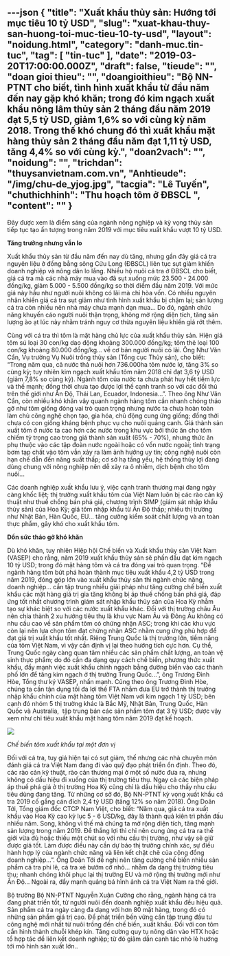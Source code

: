 ---json
{
    "title": "Xuất khẩu thủy sản: Hướng tới mục tiêu 10 tỷ USD",
    "slug": "xuat-khau-thuy-san-huong-toi-muc-tieu-10-ty-usd",
    "layout": "noidung.html",
    "category": "danh-muc.tin-tuc",
    "tag": [
        "tin-tuc"
    ],
    "date": "2019-03-20T17:00:00.000Z",
    "draft": false,
    "tieude": "",
    "doan gioi thieu": "",
    "doangioithieu": "Bộ NN-PTNT cho biết, tình hình xuất khẩu từ đầu năm đến nay gặp khó khăn; trong đó kim ngạch xuất khẩu nông lâm thủy sản 2 tháng đầu năm 2019 đạt 5,5 tỷ USD, giảm 1,6% so với cùng kỳ năm 2018. Trong thế khó chung đó thì xuất khẩu mặt hàng thủy sản 2 tháng đầu năm đạt 1,11 tỷ USD, tăng 4,4% so với cùng kỳ.",
    "doan2vach": "",
    "noidung": "",
    "trichdan": "thuysanvietnam.com.vn",
    "Anhtieude": "/img/chu-de_yjog.jpg",
    "tacgia": "Lê Tuyến",
    "chuthichhinh": "Thu hoạch tôm ở ĐBSCL ",
    "__content__": ""
}
---
<p>Đ&acirc;y được xem l&agrave; điểm s&aacute;ng của ng&agrave;nh n&ocirc;ng nghiệp v&agrave; kỳ vọng thủy sản tiếp tục tạo ấn tượng trong năm 2019 với mục ti&ecirc;u xuất khẩu vượt 10 tỷ USD.</p>

<p><strong>Tăng trưởng nhưng vẫn lo</strong></p>

<p>Xuất khẩu thủy sản từ đầu năm đến nay d&ugrave; tăng, nhưng gần đ&acirc;y gi&aacute; c&aacute; tra nguy&ecirc;n liệu ở đồng bằng s&ocirc;ng Cửu Long (ĐBSCL) li&ecirc;n tục sụt giảm khiến doanh nghiệp v&agrave; n&ocirc;ng d&acirc;n lo lắng. Nhiều hộ nu&ocirc;i c&aacute; tra ở ĐBSCL cho biết, gi&aacute; c&aacute; tra m&agrave; c&aacute;c nh&agrave; m&aacute;y mua v&agrave;o đ&atilde; sụt xuống mức 23.500 - 24.000 đồng/kg, giảm 5.000 - 5.500 đồng/kg so thời điểm đầu năm 2019. Với mức gi&aacute; n&agrave;y hầu như người nu&ocirc;i kh&ocirc;ng c&oacute; l&atilde;i m&agrave; chỉ h&ograve;a vốn. C&oacute; nhiều nguy&ecirc;n nh&acirc;n khiến gi&aacute; c&aacute; tra sụt giảm như t&igrave;nh h&igrave;nh xuất khẩu bị chậm lại; sản lượng c&aacute; tra c&ograve;n nhiều n&ecirc;n nh&agrave; m&aacute;y chưa mạnh dạn mua&hellip; Do đ&oacute;, ng&agrave;nh chức năng khuyến c&aacute;o người nu&ocirc;i thận trọng, kh&ocirc;ng mở rộng diện t&iacute;ch, tăng sản lượng &agrave;o ạt l&uacute;c n&agrave;y nhằm tr&aacute;nh nguy cơ thừa nguy&ecirc;n liệu khiến gi&aacute; rớt th&ecirc;m.</p>

<p>C&ugrave;ng với c&aacute; tra th&igrave; t&ocirc;m l&agrave; mặt h&agrave;ng chủ lực của xuất khẩu thủy sản. Hiện gi&aacute; t&ocirc;m s&uacute; loại 30 con/kg dao động khoảng 300.000 đồng/kg; t&ocirc;m thẻ loại 100 con/kg khoảng 80.000 đồng/kg&hellip; về cơ bản người nu&ocirc;i c&oacute; l&atilde;i. &Ocirc;ng Như Văn Cẩn, Vụ trưởng Vụ Nu&ocirc;i trồng thủy sản (Tổng cục Thủy sản), cho biết: &ldquo;Trong năm qua, cả nước thả nu&ocirc;i hơn 736.000ha t&ocirc;m nước lợ, tăng 3% so c&ugrave;ng kỳ; tuy nhi&ecirc;n kim ngạch xuất khẩu t&ocirc;m năm 2018 chỉ đạt 3,6 tỷ USD (giảm 7,8% so c&ugrave;ng kỳ). Ng&agrave;nh t&ocirc;m của nước ta chưa ph&aacute;t huy hết tiềm lực v&agrave; thế mạnh; đồng thời chưa tạo được lợi thế cạnh tranh so với c&aacute;c đối thủ tr&ecirc;n thế giới như Ấn Độ, Th&aacute;i Lan, Ecuador, Indonesia&hellip;&rdquo;. Theo &ocirc;ng Như Văn Cẩn, c&ograve;n nhiều kh&oacute; khăn v&acirc;y quanh ng&agrave;nh h&agrave;ng t&ocirc;m cần nhanh ch&oacute;ng th&aacute;o gỡ như t&ocirc;m giống đ&oacute;ng vai tr&ograve; quan trọng nhưng nước ta chưa ho&agrave;n to&agrave;n l&agrave;m chủ c&ocirc;ng nghệ chọn tạo, gia h&oacute;a, chủ động cung ứng giống; đồng thời chưa c&oacute; con giống kh&aacute;ng bệnh phục vụ cho nu&ocirc;i quảng canh. Gi&aacute; th&agrave;nh sản xuất t&ocirc;m ở nước ta cao hơn c&aacute;c nước trong khu vực bởi thức ăn cho t&ocirc;m chiếm tỷ trọng cao trong gi&aacute; th&agrave;nh sản xuất (65% - 70%), nhưng thức ăn phụ thuộc v&agrave;o c&aacute;c tập đo&agrave;n nước ngo&agrave;i hoặc c&oacute; vốn nước ngo&agrave;i; t&igrave;nh trạng bơm tạp chất v&agrave;o t&ocirc;m vẫn xảy ra l&agrave;m ảnh hưởng uy t&iacute;n; c&ocirc;ng nghệ nu&ocirc;i c&ograve;n hạn chế dẫn đến năng suất thấp; cơ sở hạ tầng yếu, hệ thống thủy lợi đang d&ugrave;ng chung với n&ocirc;ng nghiệp n&ecirc;n dễ xảy ra &ocirc; nhiễm, dịch bệnh cho t&ocirc;m nu&ocirc;i...</p>

<p>C&aacute;c doanh nghiệp xuất khẩu lưu &yacute;, việc cạnh tranh thương mại đang ng&agrave;y c&agrave;ng khốc liệt; thị trường xuất khẩu t&ocirc;m của Việt Nam lu&ocirc;n bị c&aacute;c r&agrave;o cản kỹ thuật như thuế chống b&aacute;n ph&aacute; gi&aacute;, chương tr&igrave;nh SIMP (gi&aacute;m s&aacute;t nhập khẩu thủy sản) của Hoa Kỳ; gi&aacute; t&ocirc;m nhập khẩu từ Ấn Độ thấp; nhiều thị trường như Nhật Bản, H&agrave;n Quốc, EU&hellip; tăng cường kiểm so&aacute;t chất lượng v&agrave; an to&agrave;n thực phẩm, g&acirc;y kh&oacute; cho xuất khẩu t&ocirc;m.</p>

<p><strong>Dồn sức th&aacute;o gỡ kh&oacute; khăn</strong></p>

<p>D&ugrave; kh&oacute; khăn, tuy nhi&ecirc;n Hiệp hội Chế biến v&agrave; Xuất khẩu thủy sản Việt Nam (VASEP) cho rằng, năm 2019 xuất khẩu thủy sản sẽ phấn đấu đạt kim ngạch 10 tỷ USD; trong đ&oacute; mặt h&agrave;ng t&ocirc;m v&agrave; c&aacute; tra đ&oacute;ng vai tr&ograve; quan trọng. &ldquo;Để ng&agrave;nh h&agrave;ng t&ocirc;m bứt ph&aacute; ho&agrave;n th&agrave;nh mục ti&ecirc;u xuất khẩu 4,2 tỷ USD trong năm 2019, đ&oacute;ng g&oacute;p lớn v&agrave;o xuất khẩu thủy sản th&igrave; ng&agrave;nh chức năng, doanh nghiệp&hellip; cần tập trung nhiều giải ph&aacute;p như tăng cường chế biến xuất khẩu c&aacute;c mặt h&agrave;ng gi&aacute; trị gia tăng kh&ocirc;ng bị &aacute;p thuế chống b&aacute;n ph&aacute; gi&aacute;, đ&aacute;p ứng tốt nhất chương tr&igrave;nh gi&aacute;m s&aacute;t nhập khẩu thủy sản của Hoa Kỳ nhằm tạo sự kh&aacute;c biệt so với c&aacute;c nước xuất khẩu kh&aacute;c. Đối với thị trường ch&acirc;u &Acirc;u n&ecirc;n chia th&agrave;nh 2 xu hướng ti&ecirc;u thụ l&agrave; khu vực Nam &Acirc;u v&agrave; Đ&ocirc;ng &Acirc;u kh&ocirc;ng c&oacute; nhu cầu cao về sản phẩm t&ocirc;m c&oacute; chứng nhận ASC; trong khi c&aacute;c khu vực c&ograve;n lại n&ecirc;n lựa chọn t&ocirc;m đạt chứng nhận ASC nhằm cung ứng ph&ugrave; hợp để đạt gi&aacute; trị xuất khẩu tốt nhất. Ri&ecirc;ng Trung Quốc l&agrave; thị trường lớn, tiềm năng của t&ocirc;m Việt Nam, v&igrave; vậy cần định vị lại theo hướng t&iacute;ch cực hơn. Cụ thể, Trung Quốc ng&agrave;y c&agrave;ng quan t&acirc;m nhiều c&aacute;c sản phẩm chất lượng, an to&agrave;n vệ sinh thực phẩm; do đ&oacute; cần đa dạng quy c&aacute;ch chế biến, phương thức xuất khẩu, đẩy mạnh việc xuất khẩu ch&iacute;nh ngạch bằng đường biển v&agrave;o c&aacute;c th&agrave;nh phố lớn để tăng kim ngạch ở thị trường Trung Quốc&hellip;&rdquo;, &ocirc;ng Trương Đ&igrave;nh H&ograve;e, Tổng thư k&yacute; VASEP, nhấn mạnh. Cũng theo &ocirc;ng Trương Đ&igrave;nh H&ograve;e, ch&uacute;ng ta cần tận dụng tối đa lợi thế FTA nhằm đưa EU trở th&agrave;nh thị trường nhập khẩu ch&iacute;nh của mặt h&agrave;ng t&ocirc;m Việt Nam với kim ngạch 1 tỷ USD; b&ecirc;n cạnh đ&oacute; nh&oacute;m 5 thị trường kh&aacute;c l&agrave; Bắc Mỹ, Nhật Bản, Trung Quốc, H&agrave;n Quốc v&agrave; Australia,&nbsp; tập trung b&aacute;n c&aacute;c sản phẩm t&ocirc;m đạt 3 tỷ USD; được vậy xem như chỉ ti&ecirc;u xuất khẩu mặt h&agrave;ng t&ocirc;m năm 2019 đạt kế hoạch.</p>

<p><img src="http://image.sggp.org.vn/w560/Uploaded/2019/dureidrkxq/2019_03_20/t2b_groy.jpg" /></p>

<p><em>Chế biến t&ocirc;m xuất khẩu tại một đơn vị&nbsp;</em></p>

<p>Đối với c&aacute; tra, tuy gi&aacute; hiện tại c&oacute; sụt giảm, thế nhưng c&aacute;c nh&agrave; chuy&ecirc;n m&ocirc;n đ&aacute;nh gi&aacute; c&aacute; tra Việt Nam đang đi v&agrave;o quỹ đạo ph&aacute;t triển ổn định. Theo đ&oacute;, c&aacute;c r&agrave;o cản kỹ thuật, r&agrave;o cản thương mại ở một số nước đưa ra, nhưng kh&ocirc;ng c&oacute; dấu hiệu đi xuống của thị trường ti&ecirc;u thụ. Ngay cả c&aacute;c biện ph&aacute;p &aacute;p thuế ph&aacute; gi&aacute; ở thị trường Hoa Kỳ cũng chỉ l&agrave; dấu hiệu cho thấy nhu cầu ti&ecirc;u d&ugrave;ng đang tăng. Từ những cơ sở đ&oacute;, Bộ NN-PTNT kỳ vọng xuất khẩu c&aacute; tra 2019 cố gắng c&aacute;n đ&iacute;ch 2,4 tỷ USD (tăng 12% so năm 2018). &Ocirc;ng Do&atilde;n Tới, Tổng gi&aacute;m đốc CTCP Nam Việt, cho biết: &ldquo;Năm qua, gi&aacute; c&aacute; tra xuất khẩu v&agrave;o Hoa Kỳ cao kỷ lục 5 - 6 USD/kg, đ&acirc;y l&agrave; th&agrave;nh quả ki&ecirc;n tr&igrave; phấn đấu nhiều năm. Song, kh&ocirc;ng v&igrave; thế m&agrave; ch&uacute;ng ta mở rộng diện t&iacute;ch, tăng mạnh sản lượng trong năm 2019. Để thắng lợi th&igrave; chỉ n&ecirc;n cung ứng c&aacute; tra ra thế giới vừa đủ hoặc thiếu một ch&uacute;t so với nhu cầu thị trường, như vậy sẽ giữ được gi&aacute; tốt. L&agrave;m được điều n&agrave;y cần dự b&aacute;o thị trường ch&iacute;nh x&aacute;c, sự điều h&agrave;nh hợp l&yacute; của ng&agrave;nh chức năng v&agrave; li&ecirc;n kết chặt chẽ của cộng đồng doanh nghiệp&hellip;&rdquo;. &Ocirc;ng Do&atilde;n Tới đề nghị n&ecirc;n tăng cường chế biến nhiều sản phẩm c&aacute; tra phi l&ecirc;, c&aacute; tra xẻ bướm cỡ nhỏ&hellip; nhằm đa dạng thị trường ti&ecirc;u thụ; nhanh ch&oacute;ng kh&ocirc;i phục lại thị trường EU v&agrave; mở rộng thị trường mới như Ấn Độ... Ngo&agrave;i ra, đẩy mạnh quảng b&aacute; h&igrave;nh ảnh c&aacute; tra Việt Nam ra thế giới.</p>

<p>Bộ trưởng Bộ NN-PTNT Nguyễn Xu&acirc;n Cường cho rằng, ng&agrave;nh h&agrave;ng c&aacute; tra đang ph&aacute;t triển tốt, từ người nu&ocirc;i đến doanh nghiệp xuất khẩu đều hiệu quả. Sản phẩm c&aacute; tra ng&agrave;y c&agrave;ng đa dạng với hơn 80 mặt h&agrave;ng, trong đ&oacute; c&oacute; những sản phẩm gi&aacute; trị cao. Để ph&aacute;t triển bền vững cần tập trung đầu tư c&ocirc;ng nghệ mới nhất từ nu&ocirc;i trồng đến chế biến, xuất khẩu. Đối với con t&ocirc;m cần h&igrave;nh th&agrave;nh chuỗi kh&eacute;p k&iacute;n. Tăng cường quy tụ n&ocirc;ng d&acirc;n v&agrave;o HTX hoặc tổ hợp t&aacute;c để li&ecirc;n kết doanh nghiệp; từ đ&oacute; giảm dần canh t&aacute;c nhỏ lẻ hướng tới m&ocirc; h&igrave;nh sản xuất lớn..</p>
